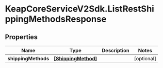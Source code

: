 # KeapCoreServiceV2Sdk.ListRestShippingMethodsResponse

## Properties

Name | Type | Description | Notes
------------ | ------------- | ------------- | -------------
**shippingMethods** | [**[ShippingMethod]**](ShippingMethod.md) |  | [optional] 


